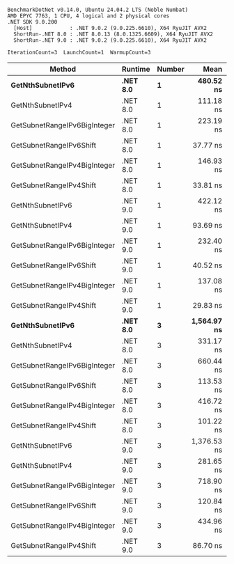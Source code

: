```

BenchmarkDotNet v0.14.0, Ubuntu 24.04.2 LTS (Noble Numbat)
AMD EPYC 7763, 1 CPU, 4 logical and 2 physical cores
.NET SDK 9.0.200
  [Host]            : .NET 9.0.2 (9.0.225.6610), X64 RyuJIT AVX2
  ShortRun-.NET 8.0 : .NET 8.0.13 (8.0.1325.6609), X64 RyuJIT AVX2
  ShortRun-.NET 9.0 : .NET 9.0.2 (9.0.225.6610), X64 RyuJIT AVX2

IterationCount=3  LaunchCount=1  WarmupCount=3  

```
| Method                       | Runtime  | Number | Mean        | Error     | StdDev   | Min         | Max         | Gen0   | Allocated |
|----------------------------- |--------- |------- |------------:|----------:|---------:|------------:|------------:|-------:|----------:|
| **GetNthSubnetIPv6**             | **.NET 8.0** | **1**      |   **480.52 ns** | **36.141 ns** | **1.981 ns** |   **478.24 ns** |   **481.82 ns** | **0.0410** |     **696 B** |
| GetNthSubnetIPv4             | .NET 8.0 | 1      |   111.18 ns |  4.016 ns | 0.220 ns |   110.95 ns |   111.39 ns | 0.0095 |     160 B |
| GetSubnetRangeIPv6BigInteger | .NET 8.0 | 1      |   223.19 ns |  5.005 ns | 0.274 ns |   222.88 ns |   223.41 ns | 0.0257 |     432 B |
| GetSubnetRangeIPv6Shift      | .NET 8.0 | 1      |    37.77 ns |  6.718 ns | 0.368 ns |    37.54 ns |    38.19 ns | 0.0095 |     160 B |
| GetSubnetRangeIPv4BigInteger | .NET 8.0 | 1      |   146.93 ns | 11.558 ns | 0.634 ns |   146.24 ns |   147.50 ns | 0.0124 |     208 B |
| GetSubnetRangeIPv4Shift      | .NET 8.0 | 1      |    33.81 ns |  2.237 ns | 0.123 ns |    33.69 ns |    33.94 ns | 0.0105 |     176 B |
| GetNthSubnetIPv6             | .NET 9.0 | 1      |   422.12 ns | 19.094 ns | 1.047 ns |   421.16 ns |   423.24 ns | 0.0381 |     640 B |
| GetNthSubnetIPv4             | .NET 9.0 | 1      |    93.69 ns |  6.507 ns | 0.357 ns |    93.47 ns |    94.10 ns | 0.0095 |     160 B |
| GetSubnetRangeIPv6BigInteger | .NET 9.0 | 1      |   232.40 ns |  5.348 ns | 0.293 ns |   232.11 ns |   232.69 ns | 0.0257 |     432 B |
| GetSubnetRangeIPv6Shift      | .NET 9.0 | 1      |    40.52 ns |  6.972 ns | 0.382 ns |    40.27 ns |    40.96 ns | 0.0095 |     160 B |
| GetSubnetRangeIPv4BigInteger | .NET 9.0 | 1      |   137.08 ns | 16.458 ns | 0.902 ns |   136.56 ns |   138.12 ns | 0.0124 |     208 B |
| GetSubnetRangeIPv4Shift      | .NET 9.0 | 1      |    29.83 ns |  4.593 ns | 0.252 ns |    29.67 ns |    30.12 ns | 0.0105 |     176 B |
| **GetNthSubnetIPv6**             | **.NET 8.0** | **3**      | **1,564.97 ns** | **46.143 ns** | **2.529 ns** | **1,563.23 ns** | **1,567.87 ns** | **0.1278** |    **2168 B** |
| GetNthSubnetIPv4             | .NET 8.0 | 3      |   331.17 ns |  8.594 ns | 0.471 ns |   330.75 ns |   331.68 ns | 0.0286 |     480 B |
| GetSubnetRangeIPv6BigInteger | .NET 8.0 | 3      |   660.44 ns | 56.076 ns | 3.074 ns |   658.49 ns |   663.98 ns | 0.0772 |    1296 B |
| GetSubnetRangeIPv6Shift      | .NET 8.0 | 3      |   113.53 ns |  3.445 ns | 0.189 ns |   113.34 ns |   113.72 ns | 0.0286 |     480 B |
| GetSubnetRangeIPv4BigInteger | .NET 8.0 | 3      |   416.72 ns | 49.618 ns | 2.720 ns |   413.58 ns |   418.41 ns | 0.0372 |     624 B |
| GetSubnetRangeIPv4Shift      | .NET 8.0 | 3      |   101.22 ns |  5.728 ns | 0.314 ns |   100.88 ns |   101.51 ns | 0.0315 |     528 B |
| GetNthSubnetIPv6             | .NET 9.0 | 3      | 1,376.53 ns | 33.781 ns | 1.852 ns | 1,374.41 ns | 1,377.86 ns | 0.1183 |    2000 B |
| GetNthSubnetIPv4             | .NET 9.0 | 3      |   281.65 ns | 70.209 ns | 3.848 ns |   279.14 ns |   286.08 ns | 0.0286 |     480 B |
| GetSubnetRangeIPv6BigInteger | .NET 9.0 | 3      |   718.90 ns | 32.835 ns | 1.800 ns |   717.39 ns |   720.89 ns | 0.0772 |    1296 B |
| GetSubnetRangeIPv6Shift      | .NET 9.0 | 3      |   120.84 ns |  0.882 ns | 0.048 ns |   120.78 ns |   120.88 ns | 0.0286 |     480 B |
| GetSubnetRangeIPv4BigInteger | .NET 9.0 | 3      |   434.96 ns | 10.395 ns | 0.570 ns |   434.37 ns |   435.51 ns | 0.0372 |     624 B |
| GetSubnetRangeIPv4Shift      | .NET 9.0 | 3      |    86.70 ns | 10.973 ns | 0.601 ns |    86.01 ns |    87.12 ns | 0.0315 |     528 B |
